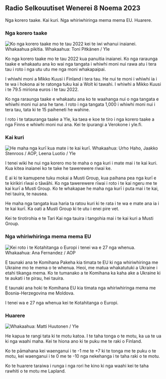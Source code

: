 ## Radio Selkouutiset Wenerei 8 Noema 2023

Nga korero taake. Kai kuri. Nga whiriwhiringa mema mema EU. Huarere.

### Nga korero taake

![Ko nga korero taake mo te tau 2022 kei te iwi whanui inaianei. Whakaahua pikitia. Whakaahua: Toni Pitkänen / Yle](https://images.cdn.yle.fi/image/upload/c_crop,h_2628,w_4672,x_747,y_536/ar_1.7777777777777777,c_fill,g_faces,h_675,w.q_auto:eco/f_auto/fl_lossy/v1692260664/39-115812464ddd8da1ad5a)

Ko nga korero taake mo te tau 2022 kua panuitia inaianei. Ko nga raraunga taake e whakaatu ana ko wai nga tangata i whiwhi moni nui rawa atu i tera tau i roto i nga utu utu me nga moni whakapaipai.

I whiwhi moni a Mikko Kuusi i Finland i tera tau. He nui te moni i whiwhi ia i te wa i hokona ai te ratonga tuku kai a Wolt ki tawahi. I whiwhi a Mikko Kuusi i te 79.5 miriona euros i te tau 2022.

Ko nga raraunga taake e whakaatu ana ko te waahanga nui o nga tangata e whiwhi moni nui ana he tane. I roto i nga tangata 1,000 i whiwhi moni nui i tera tau, tata ki te 15 paiheneti he wahine.

I roto i te tatauranga taake a Yle, ka taea e koe te tiro i nga korero taake a nga Finns e whiwhi moni nui ana. Kei te ipurangi a Verokone i yle.fi.

### Kai kuri

![He maha nga kurī kua mate i te kai kurī. Whakaahua: Urho Haho, Jaakko Stenroos / AOP, Leena Luotio / Yle](https://images.cdn.yle.fi/image/upload/c_crop,h_1080,w_1919,x_0,y_0/ar_1.7777777777777777,c_fill,g_faceh_675,w_1200/dpr_1.0/q_auto:eco/f_auto/fl_lossy/v1699386970/39-11965956548f484ed3bb)

I tenei wiki he nui nga korero mo te maha o nga kuri i mate mai i te kai kuri. Kua kitea inaianei ko te take he tawerewere riwai ke.

E ai ki te kamupene tuku mokai a Musti Group, kua paihana pea nga kurī e te kirikiri rīwai o tāwāhi. Ko nga tawerewere rīwai i roto i te kai ngeru me te kai kurī a Musti Group. Ko te whakapae he maha nga kurī i puta mai i te kai, hei tauira, te nausea.

He maha nga tangata kua haria ta ratou kuri ki te rata i te wa e mate ana ia i te kai kurī. Ka oati a Musti Group ki te utu i enei pire vet.

Kei te tirotirohia e te Tari Kai nga tauira i tangohia mai i te kai kuri a Musti Group.

### Nga whiriwhiringa mema mema EU

![Kei roto i te Kotahitanga o Europi i tenei wa e 27 nga whenua. Whakaahua: Ana Fernandez / AOP](https://images.cdn.yle.fi/image/upload/c_crop,h_2394,w_4256,x_0,y_419/ar_1.7777777777777777,c_fill,g_faces,h_670/w_pr_1205/w_pr_1205.q_auto:eco/f_auto/fl_lossy/v1632407032/39-857648614c8a7c923f2)

E taunaki ana te Komihana Pakeha kia timata te EU ki nga whiriwhiringa me Ukraine mo te mema o te whenua. Heoi, me matua whakatutuki a Ukraine i etahi tikanga mema. Ko te tumanako a te Komihana ka kaha ake a Ukraine ki te aukati i te pirau, hei tauira.

E taunaki ana hoki te Komihana EU kia timata nga whiriwhiringa mema me Bosnia-Herzegovina me Moldova.

I tenei wa e 27 nga whenua kei te Kotahitanga o Europi.

### Huarere

![ Whakaahua: Matti Huutonen / Yle](https://images.cdn.yle.fi/image/upload/c_crop,h_1080,w_1919,x_0,y_0/ar_1.7777777777777777,c_fill,g_faces,h_610/w_pr_.0/q_auto:eco/f_auto/fl_lossy/v1699449326/39-1197700654b89b86284a)

He kapua te rangi tata ki te motu katoa. I te taha tonga o te motu, ka ua te ua ki nga waahi maha. Kei te hiona ano ki te puku me te raki o Finland.

Ko te pāmahana kei waenganui i te -1 me te +7 ki te tonga me te puku o te motu, kei waenganui i te 0 me te -10 nga nekehanga i te taha raki o te motu.

Ko te huarere taraiwa i runga i nga rori he kino ki nga waahi kei te taha rawhiti o te motu me Lapland.
